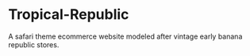 # Tropical-Republic
A safari theme ecommerce website modeled after vintage early banana republic stores. 
